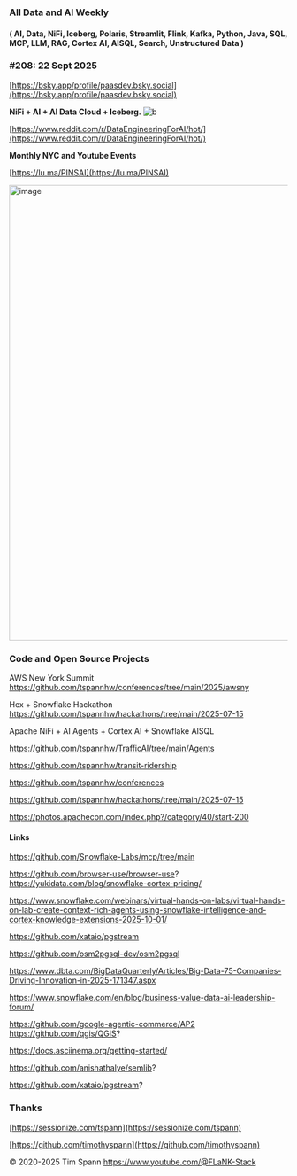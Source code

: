 
###  All Data and AI Weekly 
#### ( AI, Data, NiFi, Iceberg, Polaris, Streamlit, Flink, Kafka, Python, Java, SQL, MCP, LLM, RAG, Cortex AI, AISQL, Search, Unstructured Data )  
### #208: 22 Sept 2025

[https://bsky.app/profile/paasdev.bsky.social](https://bsky.app/profile/paasdev.bsky.social)

**NiFi + AI + AI Data Cloud + Iceberg.**
![b](https://images.credential.net/badge/tiny/g6fomszs_1741624330730_badge.png)

[https://www.reddit.com/r/DataEngineeringForAI/hot/](https://www.reddit.com/r/DataEngineeringForAI/hot/)

**Monthly NYC and Youtube Events**

[https://lu.ma/PINSAI](https://lu.ma/PINSAI)


<img width="1775" height="822" alt="image" src="https://github.com/user-attachments/assets/1bac957b-cce6-4889-896b-ab7fbca27102" />


### Code and Open Source Projects

AWS New York Summit
https://github.com/tspannhw/conferences/tree/main/2025/awsny

Hex + Snowflake Hackathon
https://github.com/tspannhw/hackathons/tree/main/2025-07-15

Apache NiFi + AI Agents + Cortex AI + Snowflake AISQL

https://github.com/tspannhw/TrafficAI/tree/main/Agents

https://github.com/tspannhw/transit-ridership

https://github.com/tspannhw/conferences

https://github.com/tspannhw/hackathons/tree/main/2025-07-15


https://photos.apachecon.com/index.php?/category/40/start-200

#### Links


https://github.com/Snowflake-Labs/mcp/tree/main

https://github.com/browser-use/browser-use?
https://yukidata.com/blog/snowflake-cortex-pricing/

https://www.snowflake.com/webinars/virtual-hands-on-labs/virtual-hands-on-lab-create-context-rich-agents-using-snowflake-intelligence-and-cortex-knowledge-extensions-2025-10-01/

https://github.com/xataio/pgstream

https://github.com/osm2pgsql-dev/osm2pgsql

https://www.dbta.com/BigDataQuarterly/Articles/Big-Data-75-Companies-Driving-Innovation-in-2025-171347.aspx


https://www.snowflake.com/en/blog/business-value-data-ai-leadership-forum/


https://github.com/google-agentic-commerce/AP2
https://github.com/qgis/QGIS?

https://docs.asciinema.org/getting-started/

https://github.com/anishathalye/semlib?

https://github.com/xataio/pgstream?

### Thanks


[https://sessionize.com/tspann](https://sessionize.com/tspann)

[https://github.com/timothyspann](https://github.com/timothyspann)



&copy; 2020-2025 Tim Spann  https://www.youtube.com/@FLaNK-Stack
